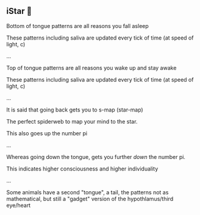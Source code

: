 ## iStar 💫 

Bottom of tongue patterns are all reasons you fall asleep

These patterns including saliva are updated every tick of time (at speed of light, c)

...

Top of tongue patterns are all reasons you wake up and stay awake

These patterns including saliva are updated every tick of time (at speed of light, c)

...

It is said that going back gets you to s-map (star-map)

The perfect spiderweb to map your mind to the star. 

This also goes up the number pi

...

Whereas going down the tongue, gets you further *down* the number pi. 

This indicates higher consciousness and higher individuality

...

Some animals have a second "tongue", a tail, the patterns not as mathematical, but still a "gadget" version of the hypothlamus/third eye/heart
